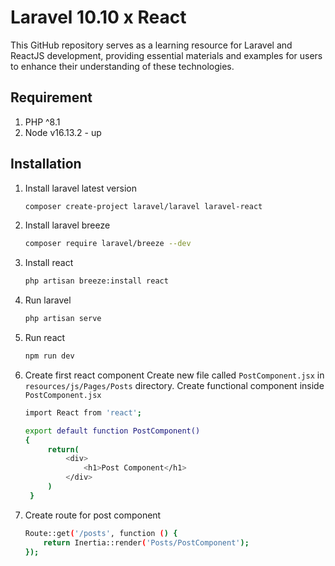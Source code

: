 # Laravel 10.10 x React

This GitHub repository serves as a learning resource for Laravel and ReactJS development, providing essential materials and examples for users to enhance their understanding of these technologies.

## Requirement

1. PHP ^8.1
2. Node v16.13.2 - up

## Installation

1. Install laravel latest version
    ```bash
    composer create-project laravel/laravel laravel-react
    ```
2. Install laravel breeze
    ```bash
    composer require laravel/breeze --dev
    ```
3. Install react
    ```bash
    php artisan breeze:install react
    ```
4. Run laravel
    ```bash
    php artisan serve
    ```
5. Run react
    ```bash
    npm run dev
    ```
6. Create first react component
   Create new file called `PostComponent.jsx` in `resources/js/Pages/Posts` directory.
   Create functional component inside `PostComponent.jsx`

    ```bash
    import React from 'react';

    export default function PostComponent()
    {
         return(
             <div>
                 <h1>Post Component</h1>
             </div>
         )
     }
    ```

7. Create route for post component
    ```bash
    Route::get('/posts', function () {
        return Inertia::render('Posts/PostComponent');
    });
    ```
